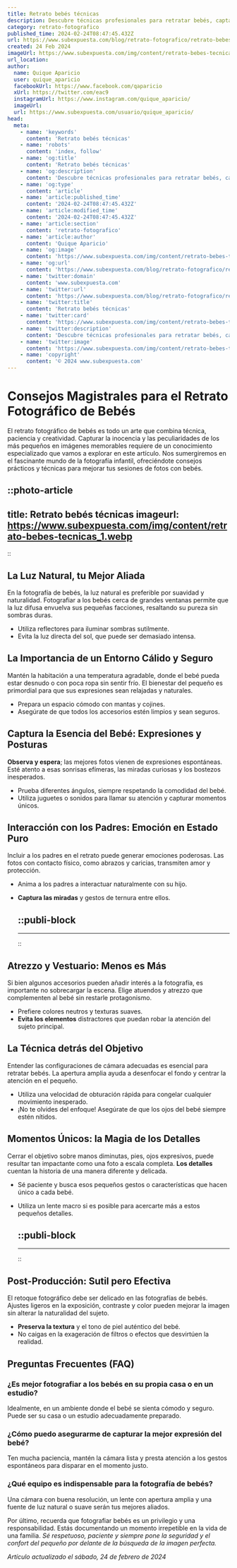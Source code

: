 ```yaml
---
title: Retrato bebés técnicas
description: Descubre técnicas profesionales para retratar bebés, captando su inocencia y ternura en cada foto. Consejos útiles y creativos.
category: retrato-fotografico
published_time: 2024-02-24T08:47:45.432Z
url: https://www.subexpuesta.com/blog/retrato-fotografico/retrato-bebes-tecnicas
created: 24 Feb 2024
imageUrl: https://www.subexpuesta.com/img/content/retrato-bebes-tecnicas_1.webp
url_location:
author:
  name: Quique Aparicio
  user: quique_aparicio
  facebookUrl: https://www.facebook.com/qaparicio
  xUrl: https://twitter.com/eac9
  instagramUrl: https://www.instagram.com/quique_aparicio/
  imageUrl: 
  url: https://www.subexpuesta.com/usuario/quique_aparicio/
head:
  meta:
    - name: 'keywords'
      content: 'Retrato bebés técnicas'
    - name: 'robots'
      content: 'index, follow'
    - name: 'og:title'
      content: 'Retrato bebés técnicas'
    - name: 'og:description'
      content: 'Descubre técnicas profesionales para retratar bebés, captando su inocencia y ternura en cada foto. Consejos útiles y creativos.'
    - name: 'og:type'
      content: 'article'
    - name: 'article:published_time'
      content: '2024-02-24T08:47:45.432Z'
    - name: 'article:modified_time'
      content: '2024-02-24T08:47:45.432Z'
    - name: 'article:section'
      content: 'retrato-fotografico'
    - name: 'article:author'
      content: 'Quique Aparicio'
    - name: 'og:image'
      content: 'https://www.subexpuesta.com/img/content/retrato-bebes-tecnicas_1.webp'
    - name: 'og:url'
      content: 'https://www.subexpuesta.com/blog/retrato-fotografico/retrato-bebes-tecnicas'
    - name: 'twitter:domain'
      content: 'www.subexpuesta.com'
    - name: 'twitter:url'
      content: 'https://www.subexpuesta.com/blog/retrato-fotografico/retrato-bebes-tecnicas'
    - name: 'twitter:title'
      content: 'Retrato bebés técnicas'
    - name: 'twitter:card'
      content: 'https://www.subexpuesta.com/img/content/retrato-bebes-tecnicas_1.webp'
    - name: 'twitter:description'
      content: 'Descubre técnicas profesionales para retratar bebés, captando su inocencia y ternura en cada foto. Consejos útiles y creativos.'
    - name: 'twitter:image'
      content: 'https://www.subexpuesta.com/img/content/retrato-bebes-tecnicas_1.webp'
    - name: 'copyright'
      content: '© 2024 www.subexpuesta.com'
---
```

# Consejos Magistrales para el Retrato Fotográfico de Bebés

El retrato fotográfico de bebés es todo un arte que combina técnica, paciencia y creatividad. Capturar la inocencia y las peculiaridades de los más pequeños en imágenes memorables requiere de un conocimiento especializado que vamos a explorar en este artículo. Nos sumergiremos en el fascinante mundo de la fotografía infantil, ofreciéndote consejos prácticos y técnicas para mejorar tus sesiones de fotos con bebés.


::photo-article
---
title: Retrato bebés técnicas
imageurl: https://www.subexpuesta.com/img/content/retrato-bebes-tecnicas_1.webp
---
::


## La Luz Natural, tu Mejor Aliada

En la fotografía de bebés, la luz natural es preferible por suavidad y naturalidad. Fotografiar a los bebés cerca de grandes ventanas permite que la luz difusa envuelva sus pequeñas facciones, resaltando su pureza sin sombras duras.

- Utiliza reflectores para iluminar sombras sutilmente.
- Evita la luz directa del sol, que puede ser demasiado intensa.

## La Importancia de un Entorno Cálido y Seguro

Mantén la habitación a una temperatura agradable, donde el bebé pueda estar desnudo o con poca ropa sin sentir frío. El bienestar del pequeño es primordial para que sus expresiones sean relajadas y naturales.

- Prepara un espacio cómodo con mantas y cojines.
- Asegúrate de que todos los accesorios estén limpios y sean seguros.

## Captura la Esencia del Bebé: Expresiones y Posturas

**Observa y espera**; las mejores fotos vienen de expresiones espontáneas. Esté atento a esas sonrisas efímeras, las miradas curiosas y los bostezos inesperados.

- Prueba diferentes ángulos, siempre respetando la comodidad del bebé.
- Utiliza juguetes o sonidos para llamar su atención y capturar momentos únicos.

## Interacción con los Padres: Emoción en Estado Puro

Incluir a los padres en el retrato puede generar emociones poderosas. Las fotos con contacto físico, como abrazos y caricias, transmiten amor y protección.

- Anima a los padres a interactuar naturalmente con su hijo.
- **Captura las miradas** y gestos de ternura entre ellos.


  ::publi-block
  ---
  ---
  ::
  
  
## Atrezzo y Vestuario: Menos es Más

Si bien algunos accesorios pueden añadir interés a la fotografía, es importante no sobrecargar la escena. Elige atuendos y atrezzo que complementen al bebé sin restarle protagonismo.

- Prefiere colores neutros y texturas suaves.
- **Evita los elementos** distractores que puedan robar la atención del sujeto principal.

## La Técnica detrás del Objetivo

Entender las configuraciones de cámara adecuadas es esencial para retratar bebés. La apertura amplia ayuda a desenfocar el fondo y centrar la atención en el pequeño.

- Utiliza una velocidad de obturación rápida para congelar cualquier movimiento inesperado.
- ¡No te olvides del enfoque! Asegúrate de que los ojos del bebé siempre estén nítidos.

## Momentos Únicos: la Magia de los Detalles

Cerrar el objetivo sobre manos diminutas, pies, ojos expresivos, puede resultar tan impactante como una foto a escala completa. **Los detalles** cuentan la historia de una manera diferente y delicada.

- Sé paciente y busca esos pequeños gestos o características que hacen único a cada bebé.
- Utiliza un lente macro si es posible para acercarte más a estos pequeños detalles.


  ::publi-block
  ---
  ---
  ::
  
  
## Post-Producción: Sutil pero Efectiva

El retoque fotográfico debe ser delicado en las fotografías de bebés. Ajustes ligeros en la exposición, contraste y color pueden mejorar la imagen sin alterar la naturalidad del sujeto.

- **Preserva la textura** y el tono de piel auténtico del bebé.
- No caigas en la exageración de filtros o efectos que desvirtúen la realidad.

## Preguntas Frecuentes (FAQ)

### ¿Es mejor fotografiar a los bebés en su propia casa o en un estudio?
Idealmente, en un ambiente donde el bebé se sienta cómodo y seguro. Puede ser su casa o un estudio adecuadamente preparado.

### ¿Cómo puedo asegurarme de capturar la mejor expresión del bebé?
Ten mucha paciencia, mantén la cámara lista y presta atención a los gestos espontáneos para disparar en el momento justo.

### ¿Qué equipo es indispensable para la fotografía de bebés?
Una cámara con buena resolución, un lente con apertura amplia y una fuente de luz natural o suave serán tus mejores aliados.

Por último, recuerda que fotografiar bebés es un privilegio y una responsabilidad. Estás documentando un momento irrepetible en la vida de una familia. *Sé respetuoso, paciente y siempre pone la seguridad y el confort del pequeño por delante de la búsqueda de la imagen perfecta.*

_Artículo actualizado el sábado, 24 de febrero de 2024_